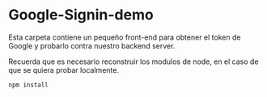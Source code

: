 # Google-Signin-demo #

Esta carpeta contiene un pequeño front-end para obtener el token de Google y probarlo contra nuestro backend server.

Recuerda que es necesario reconstruir los modulos de node, en el caso de que se quiera probar localmente.

```
npm install
```
